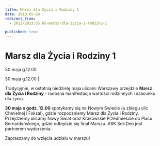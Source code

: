```yaml
---
title: Marsz dla Życia i Rodziny 1
date: 2013-05-08
redirect_from: 
  - 2013/2013.05.08-marsz-dla-zycia-i-rodziny-1

published: true
---
```




# Marsz dla Życia i Rodziny 1

<time>30 maja g.12.00</time>

30 maja g.12.00 | 
&nbsp;

Tradycyjnie, w ostatnią niedzielę maja ulicami Warszawy przejdzie **Marsz dla Życia i Rodziny** - radosna manifestacja wartości rodzinnych i szacunku dla życia.

**30 maja o godz. 12.00** spotykamy się na Nowym Świecie (u zbiegu ulic Chmielnej i Foksal), gdzie rozpoczniemy Marsz dla Życia i Rodziny. Przejdziemy ulicamy Nowy Świat oraz Krakowskie Przedmieście do Placu Bernardyńskiego, gdzie odbędzie się finał Marszu.
ASK Soli Deo jest partnerem wydarzenia.

Zapraszamy do wzięcia udziału w marszu!



<!--{{json:{"created_date":"2013-05-08 20:59:32","publish_down":"0000-00-00 00:00:00","id":"933"}}}-->